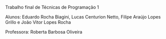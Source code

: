 Trabalho final de Técnicas de Programação 1

Alunos: Eduardo Rocha Biagini, Lucas Centurion Netto, Filipe Araújo Lopes Grillo e João Vitor Lopes Rocha

Professora: Roberta Barbosa Oliveira
